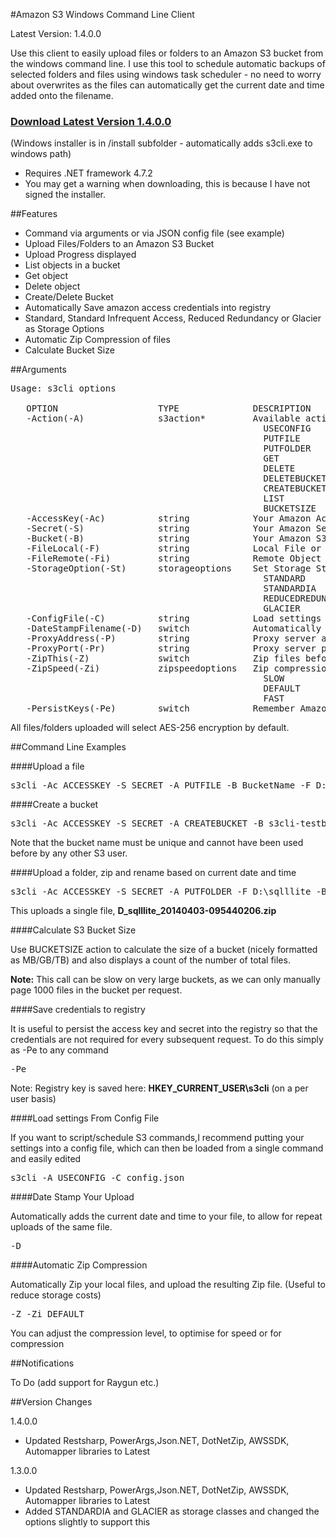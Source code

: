 #Amazon S3 Windows Command Line Client

Latest Version: 1.4.0.0

Use this client to easily upload files or folders to an Amazon S3 bucket 
from the windows command line.  I use this tool to schedule automatic backups 
of selected folders and files using windows task scheduler - no need to worry about overwrites 
as the files can automatically get the current date and time added onto the filename.

<h3><a href="https://github.com/cdc1979/Amazon-S3-Command-Line/archive/master.zip">Download Latest Version 1.4.0.0</a></h1>

(Windows installer is in /install subfolder - automatically adds s3cli.exe to windows path)

* Requires .NET framework 4.7.2
* You may get a warning when downloading, this is because I have not signed the installer.

##Features

- Command via arguments or via JSON config file (see example)
- Upload Files/Folders to an Amazon S3 Bucket
- Upload Progress displayed
- List objects in a bucket
- Get object
- Delete object
- Create/Delete Bucket
- Automatically Save amazon access credentials into registry
- Standard, Standard Infrequent Access, Reduced Redundancy or Glacier as Storage Options
- Automatic Zip Compression of files
- Calculate Bucket Size

##Arguments
<pre>
Usage: s3cli options

   OPTION                   TYPE              DESCRIPTION
   -Action(-A)              s3action*         Available action types: PUTFILE,PUTFOLDER,GET,DELETE,DELETEBUCKET,CREATEBUCKET,LIST,USECONFIG,BUCKETSIZE
                                                USECONFIG
                                                PUTFILE
                                                PUTFOLDER
                                                GET
                                                DELETE
                                                DELETEBUCKET
                                                CREATEBUCKET
                                                LIST
												BUCKETSIZE
   -AccessKey(-Ac)          string            Your Amazon Access Key
   -Secret(-S)              string            Your Amazon Secret Key
   -Bucket(-B)              string            Your Amazon S3 Bucket Name
   -FileLocal(-F)           string            Local File or Folder
   -FileRemote(-Fi)         string            Remote Object Name (The file or folder name stored in S3)
   -StorageOption(-St)		storageoptions    Set Storage Storage Type (see https://aws.amazon.com/s3/storage-classes/)
												STANDARD
												STANDARDIA
												REDUCEDREDUNDANCY
												GLACIER
   -ConfigFile(-C)          string            Load settings from a config file
   -DateStampFilename(-D)   switch            Automatically adjust filename to include current date and time
   -ProxyAddress(-P)        string            Proxy server address e.g. http://myproxy
   -ProxyPort(-Pr)          string            Proxy server port e.g. 8080
   -ZipThis(-Z)             switch            Zip files before uploading
   -ZipSpeed(-Zi)           zipspeedoptions   Zip compression level Best Compression/Normal/Least Compression
                                                SLOW
                                                DEFAULT
                                                FAST
   -PersistKeys(-Pe)        switch            Remember Amazon Credentials in Registry
</pre>

All files/folders uploaded will select AES-256 encryption by default.

##Command Line Examples


####Upload a file

<pre>s3cli -Ac ACCESSKEY -S SECRET -A PUTFILE -B BucketName -F D:\s3temp\aws_preview.gif</pre>

####Create a bucket

<pre>s3cli -Ac ACCESSKEY -S SECRET -A CREATEBUCKET -B s3cli-testbucket</pre>

Note that the bucket name must be unique and cannot have been used before by any other S3 user.

####Upload a folder, zip and rename based on current date and time

<pre>s3cli -Ac ACCESSKEY -S SECRET -A PUTFOLDER -F D:\sqlllite -B BucketName -D -Z</pre>

This uploads a single file, __D&#95;sqlllite&#95;20140403-095440206.zip__

####Calculate S3 Bucket Size

Use BUCKETSIZE action to calculate the size of a bucket (nicely formatted as MB/GB/TB) and also displays
a count of the number of total files.

<b>Note:</b> This call can be slow on very large buckets, as we can only manually page 1000 files in the bucket per request.

####Save credentials to registry

It is useful to persist the access key and secret into the registry so that the credentials
are not required for every subsequent request.  To do this simply as -Pe to any command

<pre>-Pe</pre>

Note: Registry key is saved here: __HKEY&#95;CURRENT&#95;USER\s3cli__ (on a per user basis)

####Load settings From Config File

If you want to script/schedule S3 commands,I recommend putting your settings into a config file, which can then be loaded from a single command and easily edited

<pre>s3cli -A USECONFIG -C config.json</pre>

####Date Stamp Your Upload

Automatically adds the current date and time to your file, to allow for repeat uploads of the same file.

<pre>-D</pre>

####Automatic Zip Compression

Automatically Zip your local files, and upload the resulting Zip file. (Useful to reduce storage costs)

<pre>-Z -Zi DEFAULT</pre>

You can adjust the compression level, to optimise for speed or for compression

##Notifications

To Do (add support for Raygun etc.)

##Version Changes

1.4.0.0

- Updated Restsharp, PowerArgs,Json.NET, DotNetZip, AWSSDK, Automapper libraries to Latest

1.3.0.0 

- Updated Restsharp, PowerArgs,Json.NET, DotNetZip, AWSSDK, Automapper libraries to Latest
- Added STANDARDIA and GLACIER as storage classes and changed the options slightly to support this